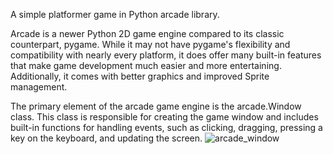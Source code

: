 A simple platformer game in Python arcade library.

Arcade is a newer Python 2D game engine compared to its classic counterpart, pygame. While it may not have pygame's flexibility and compatibility with nearly every platform, it does offer many built-in features that make game development much easier and more entertaining. Additionally, it comes with better graphics and improved Sprite management.

The primary element of the arcade game engine is the arcade.Window class. This class is responsible for creating the game window and includes built-in functions for handling events, such as clicking, dragging, pressing a key on the keyboard, and updating the screen.
![arcade_window](https://github.com/user-attachments/assets/3e6cb3ca-ff78-466c-b6b6-2479010ea6db)
